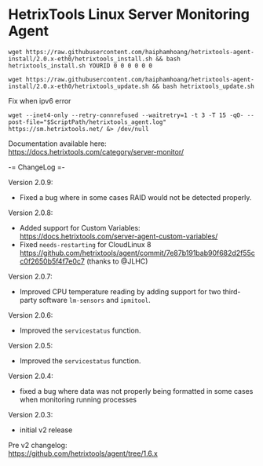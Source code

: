 # HetrixTools Linux Server Monitoring Agent

```
wget https://raw.githubusercontent.com/haiphamhoang/hetrixtools-agent-install/2.0.x-eth0/hetrixtools_install.sh && bash hetrixtools_install.sh YOURID 0 0 0 0 0 0

wget https://raw.githubusercontent.com/haiphamhoang/hetrixtools-agent-install/2.0.x-eth0/hetrixtools_update.sh && bash hetrixtools_update.sh 

```

Fix when ipv6 error
```
wget --inet4-only --retry-connrefused --waitretry=1 -t 3 -T 15 -qO- --post-file="$ScriptPath/hetrixtools_agent.log" https://sm.hetrixtools.net/ &> /dev/null
```


Documentation available here: https://docs.hetrixtools.com/category/server-monitor/


-= ChangeLog =-

Version 2.0.9: 
- Fixed a bug where in some cases RAID would not be detected properly.

Version 2.0.8: 
- Added support for Custom Variables: https://docs.hetrixtools.com/server-agent-custom-variables/ 
- Fixed `needs-restarting` for CloudLinux 8 https://github.com/hetrixtools/agent/commit/7e87b191bab90f682d2f55cc0f2650b5f4f7e0c7 (thanks to @JLHC)

Version 2.0.7:  
- Improved CPU temperature reading by adding support for two third-party software `lm-sensors` and `ipmitool`.

Version 2.0.6:
- Improved the `servicestatus` function.

Version 2.0.5:
- Improved the `servicestatus` function.

Version 2.0.4:
- fixed a bug where data was not properly being formatted in some cases when monitoring running processes

Version 2.0.3:
- initial v2 release

Pre v2 changelog:  
https://github.com/hetrixtools/agent/tree/1.6.x
